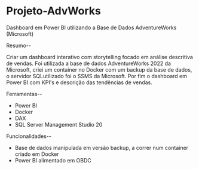 # Projeto-AdvWorks
Dashboard em Power BI utilizando a Base de Dados AdventureWorks (Microsoft)

Resumo--

Criar um dashboard interativo com storytelling focado em análise descritiva de vendas. Foi utilizada a base de dados AdventureWorks 2022 da Microsoft, criei um container no Docker com um backup da base de dados, 
o servidor SQLutilizado foi o SSMS da Microsoft. Por fim o dashboard em Power BI com KPI's e descrição das tendências de vendas.

Ferramentas--

- Power BI
- Docker
- DAX
- SQL Server Management Studio 20

Funcionalidades--
- Base de dados manipulada em versão backup, a correr num container criado em Docker
- Power BI alimentado em OBDC



